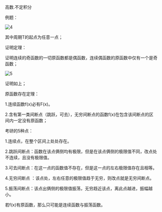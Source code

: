 高数.不定积分

例题：

![4](cx123cx456.github.io\photo\photo\4.png)

其中周期T的起点为任意一点；

证明定理：

证明连续的奇函数的一切原函数都是偶函数，连续偶函数的原函数中仅有一个是奇函数；

![5](C:\Users\Administrator\Desktop\CS224N\cx123cx456.github.io\photo\5.png)

证明如上；

原函数存在定理：

1.连续函数f(x)必有F(x)。

2.含有第一类间断点（跳跃，可去），无穷间断点的函数f(x)在包含该间断点的区间内一定没有原函数；

考研的5种点：

1.连续点，在整个区间上处处存在。 

2.跳跃间断点：函数在该点俩侧均有极限，但是在该点俩侧的极限值不同，改点处不连续，且没有极限值。

3.可去间断点：在这一点的函数值不存在，但是这一点的左右极限值存在且相等。

4.无穷间断点 ：该点处，左右任意的极限值趋于无穷，则改点就是无穷间断点。

5.振荡间断点：该点出俩侧的极限值振荡，无穷趋近该点，离此点越进，振幅越小。

若f(x)有原函数，那么只可能是连续函数与振荡函数。



